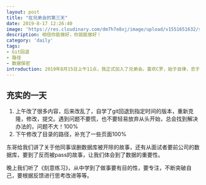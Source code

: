 ```yaml
---
layout: post
title: "在兄弟会的第三天"
date: 2019-8-17 12:26:40
image: 'https://res.cloudinary.com/dm7h7e8xj/image/upload/v1551651632/serverless-aws-lambda_dsjjwy.png'
description: 相信你能做好，你就能做好！
category: 'daily'
tags:
- Git回退
- 路径
- 数据保密
introduction: 2019年8月15日上午11点，我正式加入了兄弟会。喜欢C罗，始于自律，忠于坚定！要做一个像他一样的人啊！
---
```


## 充实的一天

1. 上午改了很多内容，后来改乱了，自学了git回退到指定时间的版本，重新克隆，修改，提交。遇到问题不要慌，也不要轻易放弃从头开始，总会找到解决办法的，问题不大！100%
2. 下午修改了目录的路径，补充了一些页面100%

东哥给我们讲了关于他同事误删数据库被开除的故事，还有从面试者要前公司的数据库，要到了反而被pass的故事，让我们体会到了数据的重要性。  

晚上我们听了《刻意练习》，从中学到了做事要有目的性，要专注，不断突破自己，要根据反馈进行思考改进等等。